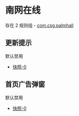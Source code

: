 # 南网在线

存在 2 规则组 - [com.csg.palmhall](/src/apps/com.csg.palmhall.ts)

## 更新提示

默认禁用

- [快照-0](https://i.gkd.li/i/12700060)

## 首页广告弹窗

默认禁用

- [快照-0](https://i.gkd.li/i/12700075)
